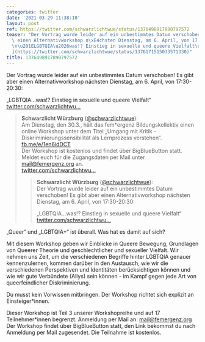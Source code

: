```yaml
---
categories: twitter
date: '2021-03-29 11:38:10'
layout: post
ref: https://twitter.com/schwarzlichtwue/status/1376498917890797572
teaser: "Der Vortrag wurde leider auf ein unbestimmtes Datum verschoben! Es gibt aber\
  \ einen Alternativworkshop n\xE4chsten Dienstag, am 6. April, von 17:30-20:30:\n\
  \n\u201ELGBTQIA\u2026was!? Einstieg in sexuelle und queere Vielfalt\u201C [twitter.com/schwarzlichtwu\u2026\
  ](https://twitter.com/schwarzlichtwue/status/1376171515033571330)"
title: 1376498917890797572
---
```

Der Vortrag wurde leider auf ein unbestimmtes Datum verschoben! Es gibt aber einen Alternativworkshop nächsten Dienstag, am 6. April, von 17:30-20:30:

„LGBTQIA…was!? Einstieg in sexuelle und queere Vielfalt“ [twitter.com/schwarzlichtwu…](https://twitter.com/schwarzlichtwue/status/1376171515033571330)
> <b>Schwarzlicht Würzburg</b> ([@schwarzlichtwue](https://twitter.com/schwarzlichtwue)):  
>Am Dienstag, den 30.3., hält das fem\*ergenz Bildungskollektiv einen online Workshop unter dem Titel „Umgang mit Kritik - Diskriminierungssensibilität als Lernprozess verstehen“. [fb.me/e/1en6idDCT](https://fb.me/e/1en6idDCT)  
>Der Workshop ist kostenlos und findet über BigBlueButton statt. Meldet euch für die Zugangsdaten per Mail unter mail@femergenz.org an.  
>[twitter.com/schwarzlichtwu…](https://twitter.com/schwarzlichtwue/status/1376498917890797572?s=19)  
>> <b>Schwarzlicht Würzburg</b> ([@schwarzlichtwue](https://twitter.com/schwarzlichtwue)):    
>>Der Vortrag wurde leider auf ein unbestimmtes Datum verschoben! Es gibt aber einen Alternativworkshop nächsten Dienstag, am 6. April, von 17:30-20:30:    
>>    
>>„LGBTQIA…was!? Einstieg in sexuelle und queere Vielfalt“ [twitter.com/schwarzlichtwu…](https://twitter.com/schwarzlichtwue/status/1376171515033571330)    
>  
>  


„Queer“ und „LGBTQIA+“ ist überall. Was hat es damit auf sich?

Mit diesem Workshop geben wir Einblicke in Queere Bewegung, Grundlagen von Queerer Theorie und geschlechtlicher und sexueller Vielfalt.
Wir nehmen uns Zeit, um die verschiedenen Begriffe hinter LGBTQIA genauer kennenzulernen, kommen darüber in den Austausch, wie wir die verschiedenen Perspektiven und Identitäten berücksichtigen können und wie wir gute Verbündete (Allys) sein können - im Kampf gegen jede Art von queerfeindlicher Diskriminierung.

Du musst kein Vorwissen mitbringen.
Der Workshop richtet sich explizit an Einsteiger\*innen.

Dieser Workshop ist Teil 3 unserer Workshopreihe und auf 17 Teilnehmer\*innen begrenzt. Anmeldung per Mail an: mail@femergenz.org
Der Workshop findet über BigBlueButton statt, den Link bekommst du nach Anmeldung per Mail zugesendet. Die Teilnahme ist kostenlos.